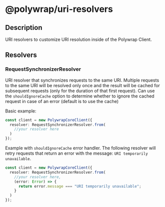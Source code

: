 # @polywrap/uri-resolvers

## Description 

URI resolvers to customize URI resolution inside of the Polywrap Client.


## Resolvers

### RequestSynchronizerResolver

URI resolver that synchronizes requests to the same URI.
Multiple requests to the same URI will be resolved only once and the result will be cached for subsequent requests (only for the duration of that first request).
Can use the `shouldIgnoreCache` option to determine whether to ignore the cached request in case of an error (default is to use the cache)

Basic example:
```typescript
const client = new PolywrapCoreClient({
  resolver: RequestSynchronizerResolver.from(
    //your resolver here
  )
});
```

Example with `shouldIgnoreCache` error handler.
The following resolver will retry requests that return an error with the message: `URI temporarily unavailable`.
```typescript
const client = new PolywrapCoreClient({
  resolver: RequestSynchronizerResolver.from(
    //your resolver here,
    (error: Error) => {
      return error.message === "URI temporarily unavailable";
    }
  )
});
```